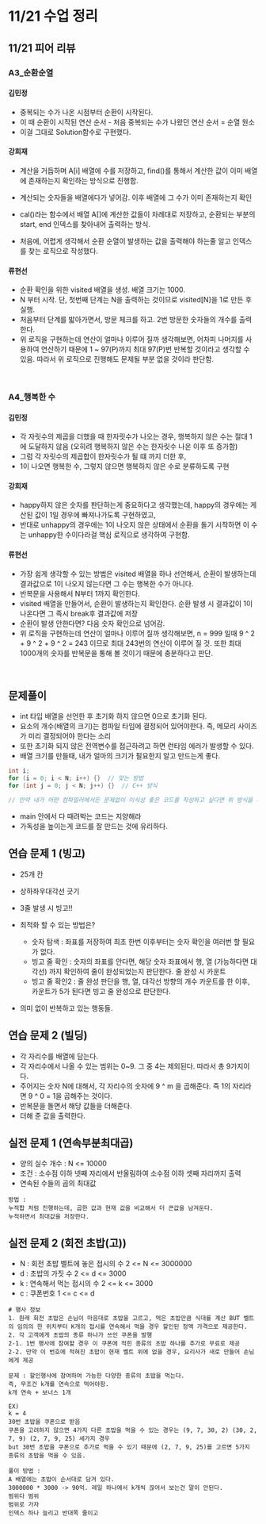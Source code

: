 # 11/21 수업 정리

## 11/21 피어 리뷰

### A3_순환순열

#### 김민정

- 중복되는 수가 나온 시점부터 순환이 시작된다.
- 이 때 순환이 시작된 연산 순서 - 처음 중복되는 수가 나왔던 연산 순서 = 순열 원소
- 이걸 그대로 Solution함수로 구현했다.

#### 강희재

- 계산을 거듭하며 A[i] 배열에 수를 저장하고, find()를 통해서 계산한 값이 이미 배열에 존재하는지 확인하는 방식으로 진행함.

- 계산되는 숫자들을 배열에다가 넣어감. 이후 배열에 그 수가 이미 존재하는지 확인
- cal()라는 함수에서 배열 A[]에 계산한 값들이 차례대로 저장하고, 순환되는 부분의 start, end 인덱스를 찾아내어 출력하는 방식.
- 처음에, 어렵게 생각해서 순환 순열이 발생하는 값을 출력해야 하는줄 알고 인덱스를 찾는 로직으로 작성했다.

#### 류현선

- 순환 확인을 위한 visited 배열을 생성. 배열 크기는 1000.
- N 부터 시작. 단, 첫번째 단계는 N을 출력하는 것이므로 visited[N]을 1로 만든 후 실행.
- 처음부터 단계를 밟아가면서, 방문 체크를 하고. 2번 방문한 숫자들의 개수를 출력한다.
- 위 로직을 구현하는데 연산이 얼마나 이루어 질까 생각해보면, 어차피 나머지를 사용하여 연산하기 때문에 1 ~ 97(P)까지 최대 97(P)번 반복할 것이라고 생각할 수 있음. 따라서 위 로직으로 진행해도 문제될 부분 없을 것이라 판단함.

<br>

### A4_행복한 수

#### 김민정

- 각 자릿수의 제곱을 더했을 때 한자릿수가 나오는 경우, 행복하지 않은 수는 절대 1에 도달하지 않음 (오히려 행복하지 않은 수는 한자릿수 나온 이후 또 증가함)
- 그럼 각 자릿수의 제곱합이 한자릿수가 될 떄 까지 더한 후,
- 1이 나오면 행복한 수, 그렇지 않으면 행복하지 않은 수로 분류하도록 구현

#### 강희재

- happy하지 않은 숫자를 판단하는게 중요하다고 생각했는데, happy의 경우에는 게산된 값이 1일 경우에 빠져나가도록 구현하였고,
- 반대로 unhappy의 경우에는 1이 나오지 않은 상태에서 순환을 돌기 시작하면 이 수는 unhappy한 수이다라걸 핵심 로직으로 생각하여 구현함.

#### 류현선

- 가장 쉽게 생각할 수 있는 방법은 visited 배열을 하나 선언해서, 순환이 발생하는데 결과값으로 1이 나오지 않는다면 그 수는 행복한 수가 아니다.
- 반복문을 사용해서 N부터 1까지 확인한다.
- visited 배열을 만들어서, 순환이 발생하는지 확인한다. 순환 발생 시 결과값이 1이 나온다면 그 즉시 break후 결과값에 저장
- 순환이 발생 안한다면? 다음 숫자 확인으로 넘어감.
- 위 로직을 구현하는데 연산이 얼마나 이루어 질까 생각해보면, n = 999 일때 9 ^ 2 + 9 ^ 2 + 9 ^ 2 = 243 이므로 최대 243번의 연산이 이루어 질 것. 또한 최대 1000개의 숫자를 반복문을 통해 볼 것이기 때문에 충분하다고 판단.

<br>

## 문제풀이

- int 타입 배열을 선언한 후 초기화 하지 않으면 0으로 초기화 된다.
- 요소의 개수(배열의 크기)는 컴파일 타임에 결정되어 있어야한다. 즉, 메모리 사이즈가 미리 결정되어야 한다는 소리
- 또한 초기화 되지 않은 전역변수를 접근하려고 하면 런타임 에러가 발생할 수 있다.
- 배열 크기를 만들때, 내가 얼마의 크기가 필요한지 알고 만드는게 좋다.

```c
int i;
for (i = 0; i < N; i++) {}	// 맞는 방법
for (int j = 0; j < N; j++) {}	// C++ 방식

// 만약 내가 어떤 컴파일러에서든 문제없이 이식성 좋은 코드를 작성하고 싶다면 위 방식을 채택하는 것이 좋다.
```

- main 안에서 다 때려박는 코드는 지양해라
- 가독성을 높이는게 코드를 잘 만드는 것에 유리하다.



## 연습 문제 1 (빙고)

- 25개 칸
- 상하좌우대각선 긋기
- 3줄 발생 시 빙고!!

- 최적화 할 수 있는 방법은?
  - 숫자 탐색 : 좌표를 저장하여 최초 한번 이후부터는 숫자 확인을 여러번 할 필요가 없다.
  - 빙고 줄 확인 : 숫자의 좌표를 안다면, 해당 숫자 좌표에서 행, 열 (가능하다면 대각선) 까지 확인하여 줄이 완성되었는지 판단한다. 줄 완성 시 카운트
  - 빙고 줄 확인2 : 줄 완성 판단을 행, 열, 대각선 방향의 개수 카운트를 한 이후, 카운트가 5가 된다면 빙고 줄 완성으로 판단한다.
- 의미 없이 반복하고 있는 행동들.



## 연습 문제 2 (빌딩)

- 각 자리수를 배열에 담는다.
- 각 자리수에서 나올 수 있는 범위는 0~9. 그 중 4는 제외된다. 따라서 총 9가지이다.
- 주어지는 숫자 N에 대해서, 각 자리수의 숫자에 9 ^ m 을 곱해준다. 즉 1의 자리라면 9 ^ 0 = 1을 곱해주는 것이다.
- 반복문을 돌면서 해당 값들을 더해준다.
- 더해 준 값을 출력한다.



## 실전 문제 1 (연속부분최대곱)

- 양의 실수 개수 : N <= 10000
- 조건 : 소수점 이하 넷째 자리에서 반올림하여 소수점 이하 셋째 자리까지 출력
- 연속된 수들의 곱의 최대값

```
방법 : 
누적합 처럼 진행하는데, 곱한 값과 현재 값을 비교해서 더 큰값을 남겨둔다.
누적하면서 최대값을 저장한다.
```



## 실전 문제 2 (회전 초밥(고))

- N : 회전 초밥 벨트에 놓은 접시의 수 2 <= N <= 3000000
- d : 초밥의 가짓 수 2 <= d <= 3000
- k : 연속해서 먹는 접시의 수 2 <= k <= 3000
- c : 쿠폰번호 1 <= c <= d

```
# 행사 정보
1. 원래 회전 초밥은 손님이 마음대로 초밥을 고르고, 먹은 초밥만큼 식대를 계산 BUT 벨트의 임의의 한 위치부터 K개의 접시를 연속해서 먹을 경우 할인된 정액 가격으로 제공한다.
2. 각 고객에게 초밥의 종류 하나가 쓰인 쿠폰을 발행
2-1. 1번 행사에 참여할 경우 이 쿠폰에 적힌 종류의 초밥 하나를 추가로 무료로 제공
2-2. 만약 이 번호에 적혀진 초밥이 현재 벨트 위에 없을 경우, 요리사가 새로 만들어 손님에게 제공

문제 : 할인행사에 참여하여 가능한 다양한 종류의 초밥을 먹는다.
즉, 무조건 k개를 연속으로 먹어야함.
k개 연속 + 보너스 1개

EX)
k = 4
30번 초밥을 쿠폰으로 받음
쿠폰을 고려하지 않으면 4가지 다른 초밥을 먹을 수 있는 경우는 (9, 7, 30, 2) (30, 2, 7, 9) (2, 7, 9, 25) 세가지 경우
but 30번 초밥을 쿠폰으로 추가로 먹을 수 있기 때문에 (2, 7, 9, 25)를 고르면 5가지 종류의 초밥을 먹을 수 있음.

풀이 방법 :
A 배열에는 초밥이 순서대로 담겨 있다.
3000000 * 3000 -> 90억. 레일 하나에서 k개씩 끊어서 보는건 말이 안된다.
범위다 범위
범위로 가자
인덱스 하나 늘리고 반대쪽 줄이고

```














